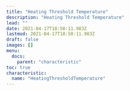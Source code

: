 ```yaml
---
title: "Heating Threshold Temperature"
description: "Heating Threshold Temperature"
lead: ""
date: 2021-04-17T18:50:11.983Z
lastmod: 2021-04-17T18:50:11.983Z
draft: false
images: []
menu:
  docs:
    parent: "characteristic"
toc: true
characteristic:
  name: "HeatingThresholdTemperature"
---
```

